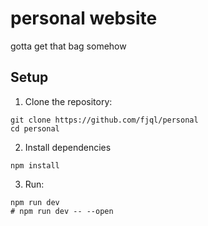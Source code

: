 # personal website

gotta get that bag somehow

## Setup
1. Clone the repository:
```console
git clone https://github.com/fjql/personal
cd personal
```

2. Install dependencies
```console
npm install
```

3. Run:
```console
npm run dev
# npm run dev -- --open
```

